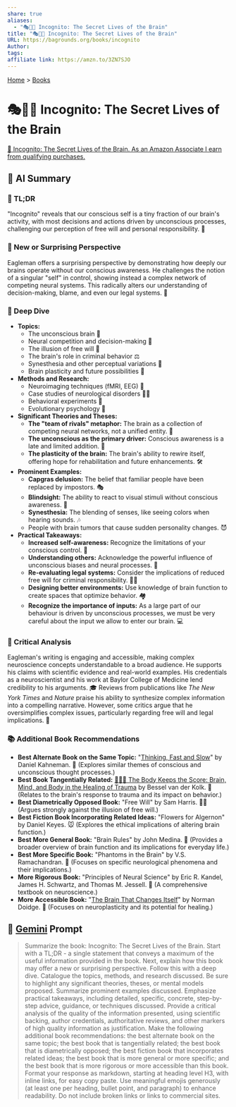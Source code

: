 ```yaml
---
share: true
aliases:
  - "🎭🤫🧠 Incognito: The Secret Lives of the Brain"
title: "🎭🤫🧠 Incognito: The Secret Lives of the Brain"
URL: https://bagrounds.org/books/incognito
Author: 
tags: 
affiliate link: https://amzn.to/3ZN7SJO
---
```

[Home](../index.md) > [Books](./index.md)  
# 🎭🤫🧠 Incognito: The Secret Lives of the Brain  
[🛒 Incognito: The Secret Lives of the Brain. As an Amazon Associate I earn from qualifying purchases.](https://amzn.to/3ZN7SJO)  
  
## 🤖 AI Summary  
### 🧠 TL;DR  
  
"Incognito" reveals that our conscious self is a tiny fraction of our brain's activity, with most decisions and actions driven by unconscious processes, challenging our perception of free will and personal responsibility. 🤯  
  
### 🤯 New or Surprising Perspective  
  
Eagleman offers a surprising perspective by demonstrating how deeply our brains operate without our conscious awareness. He challenges the notion of a singular "self" in control, showing instead a complex network of competing neural systems. This radically alters our understanding of decision-making, blame, and even our legal systems. 🧐  
  
### 🔬 Deep Dive  
  
* **Topics:**  
    * The unconscious brain 🤫  
    * Neural competition and decision-making 🥊  
    * The illusion of free will 🔮  
    * The brain's role in criminal behavior ⚖️  
    * Synesthesia and other perceptual variations 🌈  
    * Brain plasticity and future possibilities 🚀  
* **Methods and Research:**  
    * Neuroimaging techniques (fMRI, EEG) 📸  
    * Case studies of neurological disorders 🧑‍⚕️  
    * Behavioral experiments 🧪  
    * Evolutionary psychology 🧬  
* **Significant Theories and Theses:**  
    * **The "team of rivals" metaphor:** The brain as a collection of competing neural networks, not a unified entity. 🤝  
    * **The unconscious as the primary driver:** Conscious awareness is a late and limited addition. 🚗  
    * **The plasticity of the brain:** The brain's ability to rewire itself, offering hope for rehabilitation and future enhancements. 🛠️  
* **Prominent Examples:**  
    * **Capgras delusion:** The belief that familiar people have been replaced by impostors. 🎭  
    * **Blindsight:** The ability to react to visual stimuli without conscious awareness. 👀  
    * **Synesthesia:** The blending of senses, like seeing colors when hearing sounds. 🎶  
    * People with brain tumors that cause sudden personality changes. 😈  
* **Practical Takeaways:**  
    * **Increased self-awareness:** Recognize the limitations of your conscious control. 🧘  
    * **Understanding others:** Acknowledge the powerful influence of unconscious biases and neural processes. 🤝  
    * **Re-evaluating legal systems:** Consider the implications of reduced free will for criminal responsibility. 🧑‍⚖️  
    * **Designing better environments:** Use knowledge of brain function to create spaces that optimize behavior. 🏘️  
    * **Recognize the importance of inputs:** As a large part of our behaviour is driven by unconscious processes, we must be very careful about the input we allow to enter our brain. 💻  
  
### 🧐 Critical Analysis  
  
Eagleman's writing is engaging and accessible, making complex neuroscience concepts understandable to a broad audience. He supports his claims with scientific evidence and real-world examples. His credentials as a neuroscientist and his work at Baylor College of Medicine lend credibility to his arguments. 🎓 Reviews from publications like *The New York Times* and *Nature* praise his ability to synthesize complex information into a compelling narrative. However, some critics argue that he oversimplifies complex issues, particularly regarding free will and legal implications. 🤨  
  
### 📚 Additional Book Recommendations  
  
* **Best Alternate Book on the Same Topic:** "[Thinking, Fast and Slow](./thinking-fast-and-slow.md)" by Daniel Kahneman. 🧠 (Explores similar themes of conscious and unconscious thought processes.)  
* **Best Book Tangentially Related:** [🤕🎼🧠 The Body Keeps the Score: Brain, Mind, and Body in the Healing of Trauma](./the-body-keeps-the-score-brain-mind-and-body-in-the-healing-of-trauma.md) by Bessel van der Kolk. 🤕 (Relates to the brain's response to trauma and its impact on behavior.)  
* **Best Diametrically Opposed Book:** "Free Will" by Sam Harris. 🙅‍♂️ (Argues strongly against the illusion of free will.)  
* **Best Fiction Book Incorporating Related Ideas:** "Flowers for Algernon" by Daniel Keyes. 🐭 (Explores the ethical implications of altering brain function.)  
* **Best More General Book:** "Brain Rules" by John Medina. 📝 (Provides a broader overview of brain function and its implications for everyday life.)  
* **Best More Specific Book:** "Phantoms in the Brain" by V.S. Ramachandran. 👻 (Focuses on specific neurological phenomena and their implications.)  
* **More Rigorous Book:** "Principles of Neural Science" by Eric R. Kandel, James H. Schwartz, and Thomas M. Jessell. 📖 (A comprehensive textbook on neuroscience.)  
* **More Accessible Book:** "[The Brain That Changes Itself](./the-brain-that-changes-itself.md)" by Norman Doidge. 🔄 (Focuses on neuroplasticity and its potential for healing.)  
  
## 💬 [Gemini](https://gemini.google.com) Prompt  
> Summarize the book: Incognito: The Secret Lives of the Brain. Start with a TL;DR - a single statement that conveys a maximum of the useful information provided in the book. Next, explain how this book may offer a new or surprising perspective. Follow this with a deep dive. Catalogue the topics, methods, and research discussed. Be sure to highlight any significant theories, theses, or mental models proposed. Summarize prominent examples discussed. Emphasize practical takeaways, including detailed, specific, concrete, step-by-step advice, guidance, or techniques discussed. Provide a critical analysis of the quality of the information presented, using scientific backing, author credentials, authoritative reviews, and other markers of high quality information as justification. Make the following additional book recommendations: the best alternate book on the same topic; the best book that is tangentially related; the best book that is diametrically opposed; the best fiction book that incorporates related ideas; the best book that is more general or more specific; and the best book that is more rigorous or more accessible than this book. Format your response as markdown, starting at heading level H3, with inline links, for easy copy paste. Use meaningful emojis generously (at least one per heading, bullet point, and paragraph) to enhance readability. Do not include broken links or links to commercial sites.